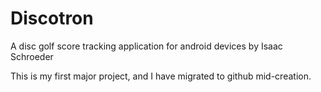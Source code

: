 # Discotron
A disc golf score tracking application for android devices by Isaac Schroeder

This is my first major project, and I have migrated to github mid-creation.
